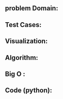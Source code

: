 ![]()

## problem Domain:


## Test Cases:


## Visualization: 


## Algorithm:


## Big O :


## Code (python):

 